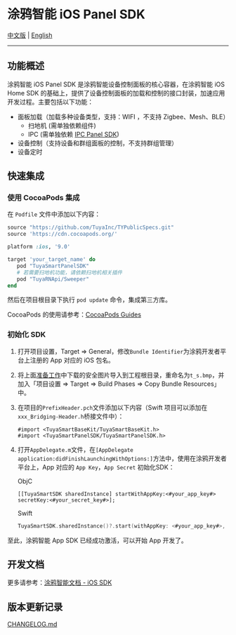# 涂鸦智能 iOS Panel SDK

[中文版](README-zh.md) | [English](README.md)

---

## 功能概述

涂鸦智能 iOS Panel SDK 是涂鸦智能设备控制面板的核心容器，在涂鸦智能 iOS Home SDK 的基础上，提供了设备控制面板的加载和控制的接口封装，加速应用开发过程。主要包括以下功能：

- 面板加载（加载多种设备类型，支持：WIFI ，不支持 Zigbee、Mesh、BLE）
  - 扫地机 (需单独依赖组件)
  - IPC (需单独依赖 [IPC Panel SDK](https://github.com/TuyaInc/tuyasmart_camera_panel_ios_sdk))
- 设备控制（支持设备和群组面板的控制，不支持群组管理）
- 设备定时

## 快速集成

### 使用 CocoaPods 集成

在 `Podfile` 文件中添加以下内容：

```ruby
source "https://github.com/TuyaInc/TYPublicSpecs.git"
source 'https://cdn.cocoapods.org/'

platform :ios, '9.0'

target 'your_target_name' do
   pod "TuyaSmartPanelSDK"
   # 若需要扫地机功能，请依赖扫地机相关插件
   pod "TuyaRNApi/Sweeper"
end
```

然后在项目根目录下执行 `pod update` 命令，集成第三方库。

CocoaPods 的使用请参考：[CocoaPods Guides](https://guides.cocoapods.org/) 

### 初始化 SDK

1. 打开项目设置，Target => General，修改`Bundle Identifier`为涂鸦开发者平台上注册的 App 对应的 iOS 包名。

2. 将上面[准备工作](https://tuyainc.github.io/tuyasmart_home_ios_sdk_doc/zh-hans/resource/Preparation.html)中下载的安全图片导入到工程根目录，重命名为`t_s.bmp`，并加入「项目设置 => Target => Build Phases => Copy Bundle Resources」中。

3. 在项目的`PrefixHeader.pch`文件添加以下内容（Swift 项目可以添加在`xxx_Bridging-Header.h`桥接文件中）：

   ```objc
   #import <TuyaSmartBaseKit/TuyaSmartBaseKit.h>
   #import <TuyaSmartPanelSDK/TuyaSmartPanelSDK.h>
   ```

4. 打开`AppDelegate.m`文件，在`[AppDelegate application:didFinishLaunchingWithOptions:]`方法中，使用在涂鸦开发者平台上，App 对应的 `App Key`，`App Secret` 初始化SDK：

   ObjC

   ```objc
   [[TuyaSmartSDK sharedInstance] startWithAppKey:<#your_app_key#> secretKey:<#your_secret_key#>];
   ```

   Swift

   ```swift
   TuyaSmartSDK.sharedInstance()?.start(withAppKey: <#your_app_key#>, secretKey: <#your_secret_key#>)
   ```

至此，涂鸦智能 App SDK 已经成功激活，可以开始 App 开发了。




## 开发文档

更多请参考：[涂鸦智能文档 - iOS SDK](https://tuyainc.github.io/tuyasmart_panel_ios_sdk_doc/)

## 版本更新记录

[CHANGELOG.md](./CHANGELOG.md) 


